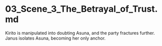 # 03_Scene_3_The_Betrayal_of_Trust.md
Kirito is manipulated into doubting Asuna, and the party fractures further. Janus isolates Asuna, becoming her only anchor.

